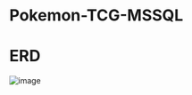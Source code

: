 # Pokemon-TCG-MSSQL

# ERD
![image](https://github.com/akoba101/Pokemon-TCG-MSSQL/assets/131304176/aece5de3-cb42-49e8-a349-cf281c75d23d)
